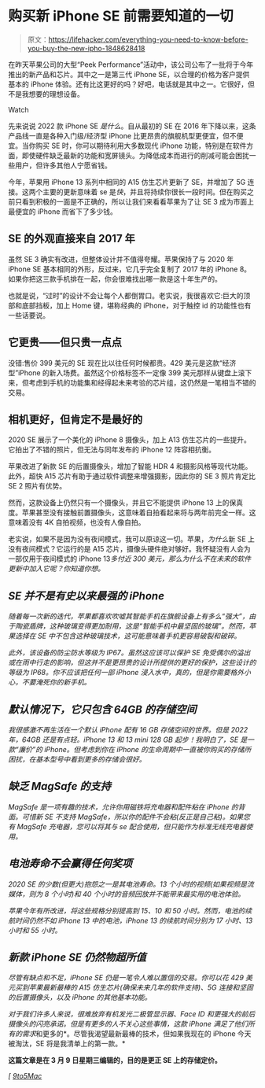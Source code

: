 # 购买新 iPhone SE 前需要知道的一切

> 原文：<https://lifehacker.com/everything-you-need-to-know-before-you-buy-the-new-ipho-1848628418>

在昨天苹果公司的大型“Peek Performance”活动中，该公司公布了一批将于今年推出的新产品和芯片。其中之一是第三代 iPhone SE，以合理的价格为客户提供基本的 iPhone 体验。还有比这更好的吗？好吧，电话就是其中之一。它很好，但不是我想要的理想设备。

Watch

先来说说 2022 款 iPhone SE *是什么*。自从最初的 SE 在 2016 年下降以来，这条产品线一直是各种入门级/经济型 iPhone 比更昂贵的旗舰机型更便宜，但不便宜。当你购买 SE 时，你可以期待利用大多数现代 iPhone 功能，特别是在软件方面，即使硬件缺乏最新的功能和宽屏镜头。为降低成本而进行的削减可能会困扰一些用户，但许多其他人宁愿省钱。

今年，苹果用 iPhone 13 系列中相同的 A15 仿生芯片更新了 SE，并增加了 5G 连接。这两个主要的更新意味着 se 是*快*，并且将持续你很长一段时间。但在购买之前只看到积极的一面是不正确的，所以让我们来看看苹果为了让 SE 3 成为市面上最便宜的 iPhone 而省下了多少钱。

## SE 的外观直接来自 2017 年

虽然 SE 3 确实有改进，但整体设计并不值得夸耀。苹果保持了与 2020 年 iPhone SE 基本相同的外形，反过来，它几乎完全复制了 2017 年的 iPhone 8。如果你把这三款手机排在一起，你会很难找出哪一款是这十年生产的。

也就是说，“过时”的设计不会让每个人都倒胃口。老实说，我很喜欢它:巨大的顶部和底部挡板，加上 Home 键，堪称经典的 iPhone，对于触控 id 的功能性也有一些话要说。

## 它更贵——但只贵一点点

没错:售价 399 美元的 SE 现在比以往任何时候都贵。429 美元是这款“经济型”iPhone 的新入场费。虽然这个价格标签不一定像 399 美元那样从键盘上滚下来，但考虑到手机的功能集和经得起未来考验的芯片组，这仍然是一笔相当不错的交易。

## 相机更好，但肯定不是最好的

2020 SE 展示了一个美化的 iPhone 8 摄像头，加上 A13 仿生芯片的一些提升。它拍出了不错的照片，但无法与同年发布的 iPhone 12 阵容相抗衡。

苹果改进了新款 SE 的后置摄像头，增加了智能 HDR 4 和摄影风格等现代功能。此外，超快 A15 芯片有助于通过软件调整来增强摄影，因此你的 SE 3 照片肯定比 SE 2 照片有优势。

然而，这款设备上仍然只有一个摄像头，并且它不能提供 iPhone 13 上的保真度。苹果甚至没有接触前置摄像头，这意味着自拍看起来将与两年前完全一样。这意味着没有 4K 自拍视频，也没有人像自拍。

老实说，如果不是因为没有夜间模式，我可以原谅这一切。苹果，*为什么*新 SE 上没有夜间模式？它运行的是 A15 芯片，摄像头硬件绝对够好。我怀疑没有人会为一部仅用于夜间模式的 iPhone 13*多付近 300 美元，那么为什么不在未来的软件更新中加入它呢？你知道你想。*

## *SE 并不是有史以来最强的 iPhone*

*随着每一次新的迭代，苹果都喜欢吹嘘其智能手机在旗舰设备上有多么“强大”，由于陶瓷盾牌，这种玻璃变得更加耐用，这是“智能手机中最坚固的玻璃”。然而，苹果选择在 SE 中不包含这种玻璃技术，这可能意味着手机更容易破裂和破碎。*

*此外，该设备的防尘防水等级为 IP67。虽然这应该可以保护 SE 免受偶尔的溢出或在雨中行走的影响，但这并不是更昂贵的设计所提供的更好的保护，这些设计的等级为 IP68。你不应该把任何一部 iPhone 浸入水中，真的，但是你需要格外小心，不要淹死你的新手机。*

## *默认情况下，它只包含 64GB 的存储空间*

*我很感激不再生活在一个默认 iPhone 配有 16 GB 存储空间的世界。但是 2022 年，64GB 还是有点轻。iPhone 13 和 13 mini 128 GB 起步！我明白了，SE 是一款“廉价”的 iPhone。但考虑到你在 iPhone 的生命周期中一直被你购买的存储所困扰，在基本型号中看到更多的存储会很好。*

## *缺乏 MagSafe 的支持*

*MagSafe 是一项有趣的技术，允许你用磁铁将充电器和配件粘在 iPhone 的背面。可惜新 SE 不支持 MagSafe，所以你的配件不会粘(反正是自己粘)。如果您有 MagSafe 充电器，您可以将其与 se 配合使用，但只能作为标准无线充电器使用。*

## *电池寿命不会赢得任何奖项*

*2020 SE 的少数(但更大)抱怨之一是其电池寿命。13 个小时的视频(如果视频是流媒体，则为 8 个小时)和 40 个小时的音频回放并不能带来最实用的电池体验。*

*苹果今年有所改进，将这些规格分别提高到 15、10 和 50 小时。然而，电池的续航时间仍然不如 iPhone 13 中的电池，iPhone 13 的续航时间分别为 17 小时、13 小时和 55 小时。*

## *新款 iPhone SE 仍然物超所值*

*尽管有缺点和不足，iPhone SE 仍是一笔令人难以置信的交易。你可以花 429 美元买到苹果最新最棒的 A15 仿生芯片(确保未来几年的软件支持)、5G 连接和坚固的后置摄像头，以及 iPhone 的其他基本功能。*

*对于我们许多人来说，很难放弃有机发光二极管显示器、Face ID 和更强大的前后摄像头的闪亮承诺。但是有更多的人不关心这些事情，这款 iPhone 满足了他们所有的需求*和更多的*。尽管我渴望最新最棒的技术，但如果我现在的 iPhone 今天被淘汰，SE 将是我清单上的第一款。*

**这篇文章是在 3 月 9 日星期三编辑的，目的是更正 SE 上的存储定价。**

*[ [9to5Mac](https://9to5mac.com/2022/03/09/iphone-se-3-tidbits/)*